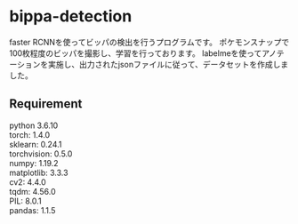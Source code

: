 # bippa-detection

faster RCNNを使ってビッパの検出を行うプログラムです。
ポケモンスナップで100枚程度のビッパを撮影し、学習を行っております。
labelmeを使ってアノテーションを実施し、出力されたjsonファイルに従って、データセットを作成しました。

## Requirement
python 3.6.10  
torch: 1.4.0  
sklearn: 0.24.1  
torchvision: 0.5.0  
numpy: 1.19.2  
matplotlib: 3.3.3  
cv2: 4.4.0  
tqdm: 4.56.0  
PIL: 8.0.1  
pandas: 1.1.5 
